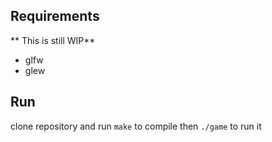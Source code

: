 ## Requirements
** This is still WIP**
* glfw
* glew
## Run
clone repository and run ```make``` to compile
then ```./game``` to run it
